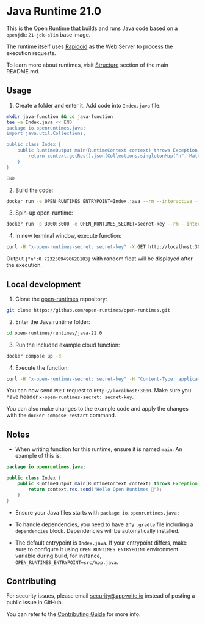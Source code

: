 # Java Runtime 21.0

This is the Open Runtime that builds and runs Java code based on a `openjdk:21-jdk-slim` base image. 

The runtime itself uses [Rapidoid](https://github.com/rapidoid/rapidoid) as the Web Server to process the execution requests.

To learn more about runtimes, visit [Structure](https://github.com/open-runtimes/open-runtimes#structure) section of the main README.md.

## Usage

1. Create a folder and enter it. Add code into `Index.java` file:

```bash
mkdir java-function && cd java-function
tee -a Index.java << END
package io.openruntimes.java;
import java.util.Collections;

public class Index {
    public RuntimeOutput main(RuntimeContext context) throws Exception {
        return context.getRes().json(Collections.singletonMap("n", Math.random()));
    }
}

END

```

2. Build the code:

```bash
docker run -e OPEN_RUNTIMES_ENTRYPOINT=Index.java --rm --interactive --tty --volume $PWD:/mnt/code openruntimes/java:v4-21.0 sh helpers/build.sh
```

3. Spin-up open-runtime:

```bash
docker run -p 3000:3000 -e OPEN_RUNTIMES_SECRET=secret-key --rm --interactive --tty --volume $PWD/code.tar.gz:/mnt/code/code.tar.gz:ro openruntimes/java:v4-21.0 sh helpers/start.sh "java -jar /usr/local/server/src/function/java-runtime-1.0.0.jar"
```

4. In new terminal window, execute function:

```bash
curl -H "x-open-runtimes-secret: secret-key" -X GET http://localhost:3000/
```

Output `{"n":0.7232589496628183}` with random float will be displayed after the execution.

## Local development

1. Clone the [open-runtimes](https://github.com/open-runtimes/open-runtimes) repository:

```bash
git clone https://github.com/open-runtimes/open-runtimes.git
```

2. Enter the Java runtime folder:

```bash
cd open-runtimes/runtimes/java-21.0
```

3. Run the included example cloud function:

```bash
docker compose up -d
```

4. Execute the function:

```bash
curl -H "x-open-runtimes-secret: secret-key" -H "Content-Type: application/json" -X POST http://localhost:3000/ -d '{"id": "4"}'
```

You can now send `POST` request to `http://localhost:3000`. Make sure you have header `x-open-runtimes-secret: secret-key`.

You can also make changes to the example code and apply the changes with the `docker compose restart` command.

## Notes

- When writing function for this runtime, ensure it is named `main`. An example of this is:

```java
package io.openruntimes.java;

public class Index {
    public RuntimeOutput main(RuntimeContext context) throws Exception {
        return context.res.send("Hello Open Runtimes 👋");
    }
}
```

- Ensure your Java files starts with `package io.openruntimes.java;`

- To handle dependencies, you need to have any `.gradle` file including a `dependencies` block. Dependencies will be automatically installed.

- The default entrypoint is `Index.java`. If your entrypoint differs, make sure to configure it using `OPEN_RUNTIMES_ENTRYPOINT` environment variable during build, for instance, `OPEN_RUNTIMES_ENTRYPOINT=src/App.java`.

## Contributing

For security issues, please email security@appwrite.io instead of posting a public issue in GitHub.

You can refer to the [Contributing Guide](https://github.com/open-runtimes/open-runtimes/blob/main/CONTRIBUTING.md) for more info.
